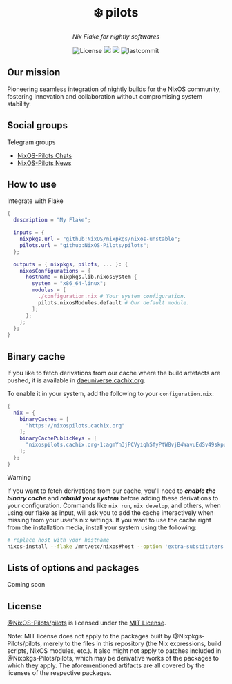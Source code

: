 <h1 align="center">❄️ pilots</h1>
<p align="center">
    <em>Nix Flake for nightly softwares</em>
</p>
<p align="center">
  <img src="https://custom-icon-badges.herokuapp.com/github/license/NixOS-Pilots/pilots?style=flat&logo=law&colorA=24273A&color=blue" alt="License"/>
  <img src="https://img.shields.io/static/v1?label=Nix Flake&message=check&style=flat&logo=nixos&colorA=24273A&colorB=9173ff&logoColor=CAD3F5">
  <img src="https://img.shields.io/badge/NixOS-unstable-informational.svg?style=flat&logo=nixos&logoColor=CAD3F5&colorA=24273A&colorB=8AADF4">
  <img src="https://custom-icon-badges.herokuapp.com/github/last-commit/NixOS-Pilots/pilots?style=flat&logo=history&colorA=24273A&colorB=C4EEF2" alt="lastcommit"/>
</p>

## Our mission

Pioneering seamless integration of nightly builds for the NixOS community, fostering innovation and collaboration without compromising system stability.

## Social groups

Telegram groups

- [NixOS-Pilots Chats](https://t.me/nixos_pilots)
- [NixOS-Pilots News](https://t.me/nixos_pilots_news)

## How to use

Integrate with Flake

```nix
{
  description = "My Flake";

  inputs = {
    nixpkgs.url = "github:NixOS/nixpkgs/nixos-unstable";
    pilots.url = "github:NixOS-Pilots/pilots";
  };

  outputs = { nixpkgs, pilots, ... }: {
    nixosConfigurations = {
      hostname = nixpkgs.lib.nixosSystem {
        system = "x86_64-linux";
        modules = [
          ./configuration.nix # Your system configuration.
          pilots.nixosModules.default # Our default module.
        ];
      };
    };
  };
}
```

## Binary cache

If you like to fetch derivations from our cache where the build artefacts are pushed, it is available in [daeuniverse.cachix.org](https://app.cachix.org/cache/nixospilots#pull).

To enable it in your system, add the following to your `configuration.nix`:

```nix
{
  nix = {
    binaryCaches = [
      "https://nixospilots.cachix.org"
    ];
    binaryCachePublicKeys = [
      "nixospilots.cachix.org-1:agmYn3jPCVyiqhSfyPtW8vjB4WavuEdSv49skpup2XE="
    ];
  };
}
```

> [!WARNING]
> If you want to fetch derivations from our cache, you'll need to _**enable the binary cache**_ and _**rebuild your system**_ before adding these derivations to your configuration.
> Commands like `nix run`, `nix develop`, and others, when using our flake as input, will ask you to add the cache interactively when missing from your user's nix settings.
> If you want to use the cache right from the installation media, install your system using the following:

```bash
# replace host with your hostname
nixos-install --flake /mnt/etc/nixos#host --option 'extra-substituters' 'https://nixospilots.cachix.org/' --option extra-trusted-public-keys "nixospilots.cachix.org-1:agmYn3jPCVyiqhSfyPtW8vjB4WavuEdSv49skpup2XE="`
```

## Lists of options and packages

Coming soon

## License

[@NixOS-Pilots/pilots](https://github.com/NixOS-Pilots) is licensed under the [MIT License](./LICENSE).

Note: MIT license does not apply to the packages built by @Nixpkgs-Pilots/pilots, merely to the files in this repository (the Nix expressions, build scripts, NixOS modules, etc.). It also might not apply to patches included in @Nixpkgs-Pilots/pilots, which may be derivative works of the packages to which they apply. The aforementioned artifacts are all covered by the licenses of the respective packages.
